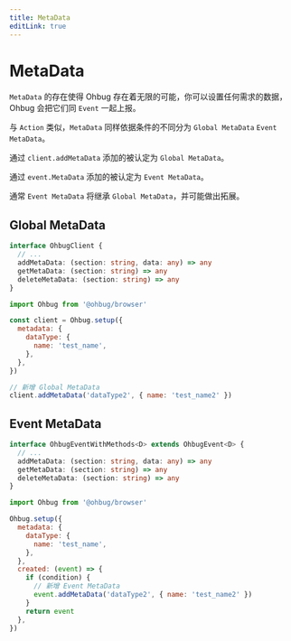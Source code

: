 ```yaml
---
title: MetaData
editLink: true
---
```


# MetaData

`MetaData` 的存在使得 Ohbug 存在着无限的可能，你可以设置任何需求的数据，Ohbug 会把它们同 `Event` 一起上报。

与 `Action` 类似，`MetaData` 同样依据条件的不同分为 `Global MetaData` `Event MetaData`。

通过 `client.addMetaData` 添加的被认定为 `Global MetaData`。

通过 `event.MetaData` 添加的被认定为 `Event MetaData`。

通常 `Event MetaData` 将继承 `Global MetaData`，并可能做出拓展。

## Global MetaData

```typescript
interface OhbugClient {
  // ...
  addMetaData: (section: string, data: any) => any
  getMetaData: (section: string) => any
  deleteMetaData: (section: string) => any
}
```

```javascript
import Ohbug from '@ohbug/browser'

const client = Ohbug.setup({
  metadata: {
    dataType: {
      name: 'test_name',
    },
  },
})

// 新增 Global MetaData
client.addMetaData('dataType2', { name: 'test_name2' })
```

## Event MetaData

```typescript
interface OhbugEventWithMethods<D> extends OhbugEvent<D> {
  // ...
  addMetaData: (section: string, data: any) => any
  getMetaData: (section: string) => any
  deleteMetaData: (section: string) => any
}
```

```javascript
import Ohbug from '@ohbug/browser'

Ohbug.setup({
  metadata: {
    dataType: {
      name: 'test_name',
    },
  },
  created: (event) => {
    if (condition) {
      // 新增 Event MetaData
      event.addMetaData('dataType2', { name: 'test_name2' })
    }
    return event
  },
})
```
